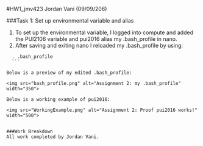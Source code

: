 #HW1_jmv423
Jordan Vani (09/09/206)

###Task 1: Set up environmental variable and alias
1. To set up the environmental variable, I logged into compute and added the PUI2106 variable and pui2016 alias my .bash_profile in nano. 
2. After saving and exiting nano I reloaded my .bash_profile by using:
  ```
	. .bash_profile 
	```

Below is a preview of my edited .bash_profile:	

<img src="bash_profile.png" alt="Assignment 2: my .bash_profile" width="350">	

Below is a working example of pui2016: 

<img src="WorkingExample.png" alt="Assignment 2: Proof pui2016 works!" width="500">


###Work Breakdown
All work completed by Jordan Vani.
